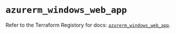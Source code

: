 # `azurerm_windows_web_app`

Refer to the Terraform Registory for docs: [`azurerm_windows_web_app`](https://www.terraform.io/docs/providers/azurerm/r/windows_web_app).
